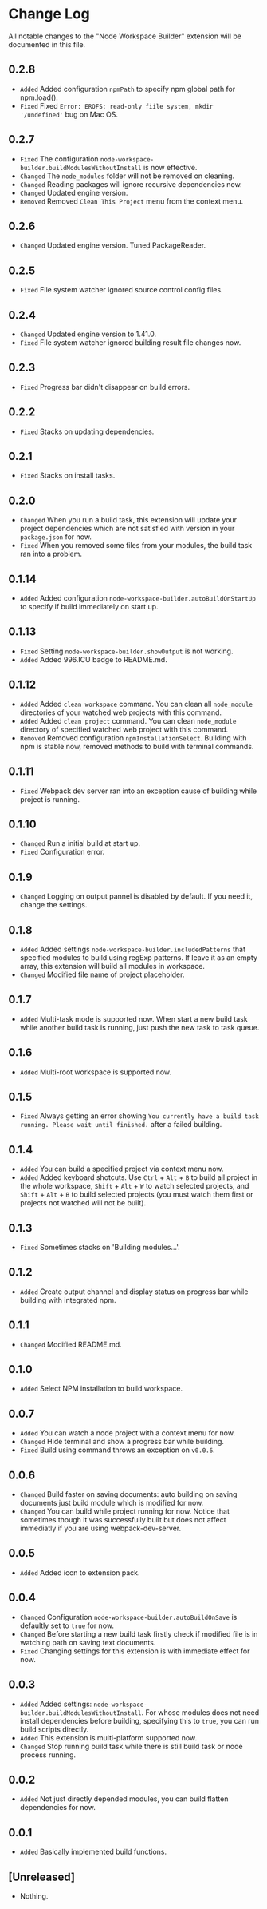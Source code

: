 # Change Log

All notable changes to the "Node Workspace Builder" extension will be documented in this file.

## 0.2.8
- `Added` Added configuration `npmPath` to specify npm global path for npm.load().
- `Fixed` Fixed `Error: EROFS: read-only fiile system, mkdir '/undefined'` bug on Mac OS.

## 0.2.7
- `Fixed` The configuration `node-workspace-builder.buildModulesWithoutInstall` is now effective.
- `Changed` The `node_modules` folder will not be removed on cleaning.
- `Changed` Reading packages will ignore recursive dependencies now.
- `Changed` Updated engine version.
- `Removed` Removed `Clean This Project` menu from the context menu.

## 0.2.6
- `Changed` Updated engine version. Tuned PackageReader.

## 0.2.5
- `Fixed` File system watcher ignored source control config files.

## 0.2.4
- `Changed` Updated engine version to 1.41.0.
- `Fixed` File system watcher ignored building result file changes now.

## 0.2.3
- `Fixed` Progress bar didn't disappear on build errors.

## 0.2.2
- `Fixed` Stacks on updating dependencies.

## 0.2.1
- `Fixed` Stacks on install tasks.

## 0.2.0
- `Changed` When you run a build task, this extension will update your project dependencies which are not satisfied with version in your `package.json` for now.
- `Fixed` When you removed some files from your modules, the build task ran into a problem.

## 0.1.14
- `Added` Added configuration `node-workspace-builder.autoBuildOnStartUp` to specify if build immediately on start up.

## 0.1.13
- `Fixed` Setting `node-workspace-builder.showOutput` is not working.
- `Added` Added 996.ICU badge to README.md.

## 0.1.12
- `Added` Added `clean workspace` command. You can clean all `node_module` directories of your watched web projects with this command.
- `Added` Added `clean project` command. You can clean `node_module` directory of specified watched web project with this command.
- `Removed` Removed configuration `npmInstallationSelect`. Building with npm is stable now, removed methods to build with terminal commands.

## 0.1.11
- `Fixed` Webpack dev server ran into an exception cause of building while project is running.

## 0.1.10
- `Changed` Run a initial build at start up.
- `Fixed` Configuration error.

## 0.1.9
- `Changed` Logging on output pannel is disabled by default. If you need it, change the settings.

## 0.1.8
- `Added` Added settings `node-workspace-builder.includedPatterns` that specified modules to build using regExp patterns. If leave it as an empty array, this extension will build all modules in workspace.
- `Changed` Modified  file name of project placeholder.

## 0.1.7
- `Added` Multi-task mode is supported now. When start a new build task while another build task is running, just push the new task to task queue.

## 0.1.6
- `Added` Multi-root workspace is supported now.

## 0.1.5
- `Fixed` Always getting an error showing `You currently have a build task running. Please wait until finished.` after a failed building.

## 0.1.4
- `Added` You can build a specified project via context menu now.
- `Added` Added keyboard shotcuts. Use `Ctrl` + `Alt` + `B` to build all project in the whole workspace, `Shift` + `Alt` + `W` to watch selected projects, and `Shift` + `Alt` + `B` to build selected projects (you must watch them first or projects not watched will not be built).

## 0.1.3
- `Fixed` Sometimes stacks on 'Building modules...'.

## 0.1.2
- `Added` Create output channel and display status on progress bar while building with integrated npm.

## 0.1.1
- `Changed` Modified README.md.

## 0.1.0
- `Added` Select NPM installation to build workspace.

## 0.0.7
- `Added` You can watch a node project with a context menu for now.
- `Changed` Hide terminal and show a progress bar while building.
- `Fixed` Build using command throws an exception on `v0.0.6`.

## 0.0.6
- `Changed` Build faster on saving documents: auto building on saving documents just build module which is modified for now.
- `Changed` You can build while project running for now. Notice that sometimes though it  was successfully built but does not affect immediatly if you are using webpack-dev-server.

## 0.0.5
- `Added` Added icon to extension pack.

## 0.0.4
- `Changed` Configuration `node-workspace-builder.autoBuildOnSave` is defaultly set to `true` for now.
- `Changed` Before starting a new build task firstly check if modified file is in watching path on saving text documents.
- `Fixed` Changing settings for this extension is with immediate effect for now.

## 0.0.3
- `Added` Added settings: `node-workspace-builder.buildModulesWithoutInstall`. For whose modules does not need install dependencies before building, specifying this to `true`, you can run build scripts directly.
- `Added` This extension is multi-platform supported now.
- `Changed` Stop running build task while there is still build task or node process running.

## 0.0.2
- `Added` Not just directly depended modules, you can build flatten dependencies for now.

## 0.0.1
- `Added` Basically implemented build functions.

## [Unreleased]
- Nothing.
